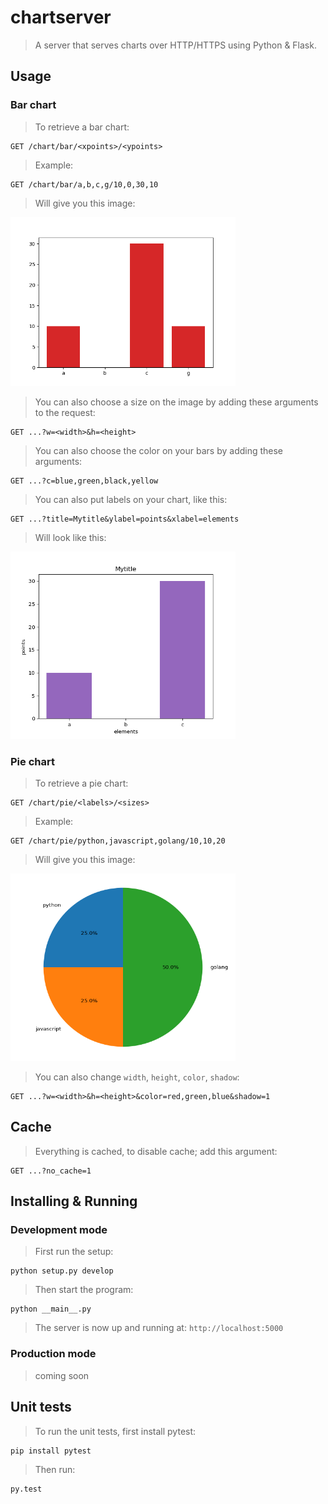 # chartserver
> A server that serves charts over HTTP/HTTPS using Python & Flask.

## Usage
### Bar chart
> To retrieve a bar chart:

    GET /chart/bar/<xpoints>/<ypoints>

> Example:

    GET /chart/bar/a,b,c,g/10,0,30,10

> Will give you this image:

<img width='360px' src='images/barchart.png'/>

> You can also choose a size on the image by adding these arguments to the
> request:

    GET ...?w=<width>&h=<height>

> You can also choose the color on your bars by adding these arguments:

    GET ...?c=blue,green,black,yellow

> You can also put labels on your chart, like this:

    GET ...?title=Mytitle&ylabel=points&xlabel=elements

> Will look like this:

<img width='360px' src='images/barchart-label.png'/>

### Pie chart
> To retrieve a pie chart:

    GET /chart/pie/<labels>/<sizes>

> Example:

    GET /chart/pie/python,javascript,golang/10,10,20

> Will give you this image:

<img width='360px' src='images/piechart.png'/>

> You can also change `width`, `height`, `color`, `shadow`:

    GET ...?w=<width>&h=<height>&color=red,green,blue&shadow=1

## Cache
> Everything is cached, to disable cache; add this argument:

    GET ...?no_cache=1

## Installing & Running
### Development mode
> First run the setup:

    python setup.py develop

> Then start the program:

    python __main__.py

> The server is now up and running at: `http://localhost:5000`

### Production mode
> coming soon

## Unit tests
> To run the unit tests, first install pytest:

    pip install pytest

> Then run:

    py.test
